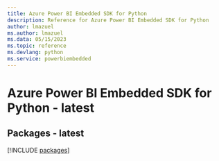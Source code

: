 ```yaml
---
title: Azure Power BI Embedded SDK for Python
description: Reference for Azure Power BI Embedded SDK for Python
author: lmazuel
ms.author: lmazuel
ms.data: 05/15/2023
ms.topic: reference
ms.devlang: python
ms.service: powerbiembedded
---
```

# Azure Power BI Embedded SDK for Python - latest
## Packages - latest
[!INCLUDE [packages](power-bi-embedded-index.md)]
